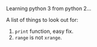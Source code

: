 Learning python 3 from python 2...

A list of things to look out for:

1. `print` function, easy fix.
2. `range` is not `xrange`.